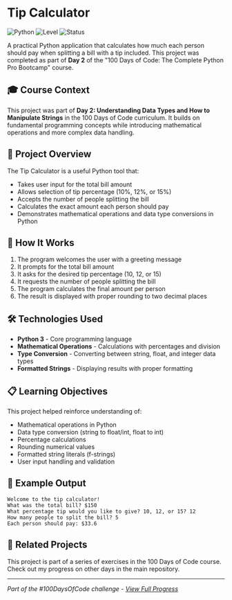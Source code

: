 # Tip Calculator

![Python](https://img.shields.io/badge/Python-3-blue?style=for-the-badge)
![Level](https://img.shields.io/badge/Level-Beginner-green?style=for-the-badge)
![Status](https://img.shields.io/badge/Status-Complete-brightgreen?style=for-the-badge)

A practical Python application that calculates how much each person should pay when splitting a bill with a tip included. This project was completed as part of **Day 2** of the "100 Days of Code: The Complete Python Pro Bootcamp" course.

## 🎓 Course Context

This project was part of **Day 2: Understanding Data Types and How to Manipulate Strings** in the 100 Days of Code curriculum. It builds on fundamental programming concepts while introducing mathematical operations and more complex data handling.

## 🎯 Project Overview

The Tip Calculator is a useful Python tool that:
- Takes user input for the total bill amount
- Allows selection of tip percentage (10%, 12%, or 15%)
- Accepts the number of people splitting the bill
- Calculates the exact amount each person should pay
- Demonstrates mathematical operations and data type conversions in Python

## 🚀 How It Works

1. The program welcomes the user with a greeting message
2. It prompts for the total bill amount
3. It asks for the desired tip percentage (10, 12, or 15)
4. It requests the number of people splitting the bill
5. The program calculates the final amount per person
6. The result is displayed with proper rounding to two decimal places

## 🛠️ Technologies Used

- **Python 3** - Core programming language
- **Mathematical Operations** - Calculations with percentages and division
- **Type Conversion** - Converting between string, float, and integer data types
- **Formatted Strings** - Displaying results with proper formatting

## 📋 Learning Objectives

This project helped reinforce understanding of:
- Mathematical operations in Python
- Data type conversion (string to float/int, float to int)
- Percentage calculations
- Rounding numerical values
- Formatted string literals (f-strings)
- User input handling and validation

## 📝 Example Output

```
Welcome to the tip calculator!
What was the total bill? $150
What percentage tip would you like to give? 10, 12, or 15? 12
How many people to split the bill? 5
Each person should pay: $33.6
```

## 🔄 Related Projects

This project is part of a series of exercises in the 100 Days of Code course. Check out my progress on other days in the main repository.

---

*Part of the #100DaysOfCode challenge - [View Full Progress](https://github.com/evncosta/100-Days-of-Code)*
